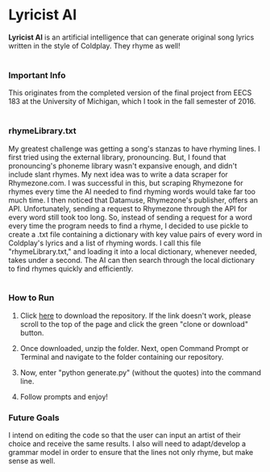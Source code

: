 # Lyricist AI

**Lyricist AI**
is an artificial intelligence that can generate original song lyrics written
in the style of Coldplay. They rhyme as well! <br><br>

### **Important Info**
  This originates from the completed version of the final project from EECS 183 at the University of Michigan, which I took in the fall   semester of 2016.<br><br>

### **rhymeLibrary.txt**
  My greatest challenge was getting a song's stanzas to have
  rhyming lines. I first tried using the external library,
  pronouncing.
  But, I found that pronouncing's phoneme library wasn't expansive enough,
  and didn't include slant rhymes.
  My next idea was to write a data scraper for Rhymezone.com. I was successful in this,
  but scraping Rhymezone for rhymes every time the AI needed to find rhyming words
  would take far too much time. I then noticed that Datamuse, Rhymezone's publisher,
  offers an API. Unfortunately, sending a request to Rhymezone through the API
  for every word still took too long. So, instead of sending a request for a word
  every time the program needs to find a rhyme, I decided to use pickle to create a .txt file containing
  a dictionary with key value pairs of every word in Coldplay's lyrics and a list
  of rhyming words. I call this file "rhymeLibrary.txt," and loading it into a local
  dictionary, whenever needed, takes under a second. The AI can then search through
  the local dictionary to find rhymes quickly and efficiently. <br><br>

### **How to Run**

1. Click [here](https://github.com/hgorelick/Lyricist-AI/archive/master.zip) to download the repository. If the link doesn't work, please scroll to
the top of the page and click the green "clone or download" button.<br>

2. Once downloaded, unzip the folder. Next, open Command Prompt or Terminal
and navigate to the folder containing our repository.<br>

3. Now, enter "python generate.py" (without the quotes) into the command line.

4. Follow prompts and enjoy!

### **Future Goals**
I intend on editing the code so that the user can input an artist of their choice and receive the same results. I also will need to adapt/develop a grammar model in order to ensure that the lines not only rhyme, but make sense as well.

